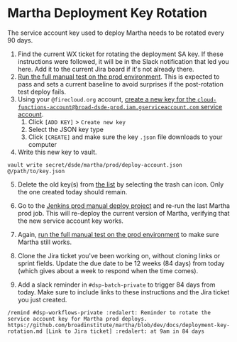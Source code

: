 Martha Deployment Key Rotation
==============================

The service account key used to deploy Martha needs to be rotated every 90 days.

1. Find the current WX ticket for rotating the deployment SA key. If these instructions were followed, it will be in the Slack notification that led you here. Add it to the current Jira board if it's not already there.
2. [Run the full manual test on the prod environment](https://docs.google.com/document/d/1-SXw-tgt1tb3FEuNCGHWIZJ304POmfz5ragpphlq2Ng). This is expected to pass and sets a current baseline to avoid surprises if the post-rotation test deploy fails.
3. Using your `@firecloud.org` account, [create a new key for the `cloud-functions-account@broad-dsde-prod.iam.gserviceaccount.com` service account](https://console.cloud.google.com/iam-admin/serviceaccounts/details/107440104000315564432/keys?project=broad-dsde-prod).
   1. Click `[ADD KEY]` > `Create new key`
   2. Select the JSON key type
   3. Click `[CREATE]` and make sure the key `.json` file downloads to your computer
4. Write this new key to vault.
```
vault write secret/dsde/martha/prod/deploy-account.json @/path/to/key.json
```
5. Delete the old key(s) from [the list](https://console.cloud.google.com/iam-admin/serviceaccounts/details/107440104000315564432/keys?project=broad-dsde-prod) by selecting the trash can icon. Only the one created today should remain.

6. Go to the [Jenkins prod manual deploy project](https://fcprod-jenkins.dsp-techops.broadinstitute.org/job/martha-manual-deploy/) and re-run the last Martha prod job. This will re-deploy the current version of Martha, verifying that the new service account key works.
7. Again, [run the full manual test on the prod environment](https://docs.google.com/document/d/1-SXw-tgt1tb3FEuNCGHWIZJ304POmfz5ragpphlq2Ng) to make sure Martha still works.
8. Clone the Jira ticket you've been working on, without cloning links or sprint fields. Update the due date to be 12 weeks (84 days) from today (which gives about a week to respond when the time comes).
9. Add a slack reminder in `#dsp-batch-private` to trigger 84 days from today. Make sure to include links to these instructions and the Jira ticket you just created.
```
/remind #dsp-workflows-private :redalert: Reminder to rotate the service account key for Martha prod deploys. https://github.com/broadinstitute/martha/blob/dev/docs/deployment-key-rotation.md [Link to Jira ticket] :redalert: at 9am in 84 days
```
